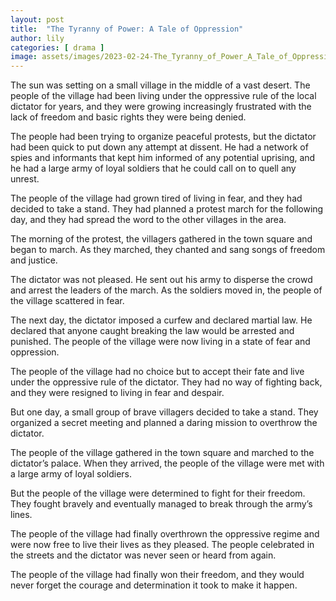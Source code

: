 ```yaml
---
layout: post
title:  "The Tyranny of Power: A Tale of Oppression"
author: lily
categories: [ drama ]
image: assets/images/2023-02-24-The_Tyranny_of_Power_A_Tale_of_Oppression.png
---
```



The sun was setting on a small village in the middle of a vast desert. The people of the village had been living under the oppressive rule of the local dictator for years, and they were growing increasingly frustrated with the lack of freedom and basic rights they were being denied. 

The people had been trying to organize peaceful protests, but the dictator had been quick to put down any attempt at dissent. He had a network of spies and informants that kept him informed of any potential uprising, and he had a large army of loyal soldiers that he could call on to quell any unrest.

The people of the village had grown tired of living in fear, and they had decided to take a stand. They had planned a protest march for the following day, and they had spread the word to the other villages in the area. 

The morning of the protest, the villagers gathered in the town square and began to march. As they marched, they chanted and sang songs of freedom and justice. 

The dictator was not pleased. He sent out his army to disperse the crowd and arrest the leaders of the march. As the soldiers moved in, the people of the village scattered in fear. 

The next day, the dictator imposed a curfew and declared martial law. He declared that anyone caught breaking the law would be arrested and punished. The people of the village were now living in a state of fear and oppression. 

The people of the village had no choice but to accept their fate and live under the oppressive rule of the dictator. They had no way of fighting back, and they were resigned to living in fear and despair. 

But one day, a small group of brave villagers decided to take a stand. They organized a secret meeting and planned a daring mission to overthrow the dictator. 

The people of the village gathered in the town square and marched to the dictator’s palace. When they arrived, the people of the village were met with a large army of loyal soldiers. 

But the people of the village were determined to fight for their freedom. They fought bravely and eventually managed to break through the army’s lines. 

The people of the village had finally overthrown the oppressive regime and were now free to live their lives as they pleased. The people celebrated in the streets and the dictator was never seen or heard from again. 

The people of the village had finally won their freedom, and they would never forget the courage and determination it took to make it happen.
